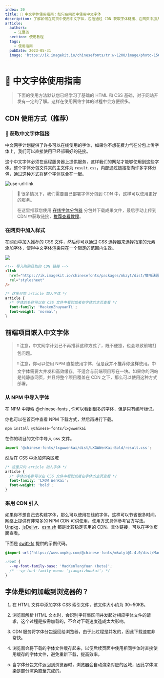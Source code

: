 ```yaml
---
index: 20
title: 🧭 中文字体使用指南：如何在网页中使用中文字体
description: 了解如何在网页中使用中文字体，包括通过 CDN 获取字体链接、在网页中加入样式、以及在前端项目中嵌入中文字体的详细步骤和注意事项。掌握这些技巧，让您的网站更具吸引力和专业性。
article:
  authors:
    - 江夏尧
  section: 使用教程
  tags:
    - 使用指南
  pubDate: 2023-05-31
  image: 'https://ik.imagekit.io/chinesefonts/tr:w-1200/image/photo-1508804185872-d7badad00f7d.jfif'
---
```


# 🧭 中文字体使用指南

> 下面的使用方法默认您已经学习了基础的 HTML 和 CSS 基础，对于网站开发有一定的了解。这样在使用网络字体的过程中会方便很多。

## CDN 使用方式（推荐）

### 🔗 获取中文字体链接

中文网字计划提供了许多可以在线使用的字体，如果你不想花费力气在分包上传字体上，我们可以直接使用已经部署好的链接。

这个中文字体必须在远程服务器上提供服务，这样我们的网站才能够使用到这些字体。整个字体分包文件夹的主文件为 `result.css`，内部通过链接指向许多字体分包，通过这种方式将整个字体联合在一起。

![use-url-link](/assets/use-url-link.png)

> 🔔 很多情况下，我们需要自己部署字体分包到 CDN 中，这样可以使用更好的服务。
>
> 在这里推荐您使用 [在线字体分包器](https://chinese-font.netlify.app/online-split) 分包并下载成果文件，最后手动上传到 CDN 中获取链接，[推荐查看教程](https://chinese-font.netlify.app/post/deploy_to_cdn/)。

### 在网页中加入样式

在网页中加入推荐的 CSS 文件，然后你可以通过 CSS 选择器来选择指定的元素添加字体，使得中文字体渲染只在一个限定的范围内生效。

![](/assets/how_to_add_css_style_for_webfont.png?updatedAt=1685501397200)

```html
<!-- 导入刚刚获取的 CDN 链接 -->
<link
  href="https://ik.imagekit.io/chinesefonts/packages/mkzyt/dist/猫啃珠圆体/result.css"
  rel="stylesheet"
/>
```

```css
/* 这里只向 article 加入字体 */
article {
  /* 字体的名称可以在 CSS 文件中看到或者在字体的主页查看 */
  font-family: 'MaokenZhuyuanTi';
  font-weight: 'normal';
}
```

## 前端项目嵌入中文字体

> ❗ 注意，中文网字计划已不再推荐这种方式了，既不便捷，也会导致前端打包问题。
>
> ❗ 注意，你可以使用 NPM 直接使用字体，但是我并不推荐你这样使用。中文字体需要大并发和高效缓存，不适合与前端项目写在一块。如果你的网站是纯静态网页，并且将整个项目覆盖在 CDN 之下，那么可以使用这种方式部署。

### 从 NPM 中导入字体

在 NPM 中搜索 @chinese-fonts , 你可以看到很多的字体，但是只有编号标识。

你也可以在首页中查看 NPM 下载方式，然后再进行下载。

```sh
npm install @chinese-fonts/lxgwwenkai
```

在你的项目的文件中导入 css 文件。

```ts
import '@chinese-fonts/lxgwwenkai/dist/LXGWWenKai-Bold/result.css';
```

然后在 CSS 中添加渲染区域

```css
/* 这里只向 article 加入字体 */
article {
  /* 字体的名称可以在 CSS 文件中看到或者在字体的主页查看 */
  font-family: 'LXGW WenKai';
  font-weight: 'bold';
}
```

### 采用 CDN 引入

如果你不想自己去构建字体，那么可以使用在线的字体，这样可以节省很多时间。网络上提供有非常多的 NPM CDN 可供使用，使用方式具体参考官方写法。[Unpkg](https://www.unpkg.com/)、[jsDelivr](https://www.jsdelivr.com)、[esm.sh](https://esm.sh) 都是比较稳定实用的 CDN。具体链接，可以在字体页面查看。

下面是 [swift-fs](https://github.com/swift-fs) 提供的示例代码。

```css
@import url('https://www.unpkg.com/@chinese-fonts/mkwtyt@1.4.0/dist/MaoKenTangYuan/result.css');

:root {
  --vp-font-family-base: 'MaoKenTangYuan (beta)';
  /* --vp-font-family-mono: 'jiangxizhuokai'; */
}
```

## 字体是如何加载到浏览器的？

1. 在 HTML 文件中添加字体 CSS 索引文件，该文件大小约为 30\~50KB。

2. 浏览器解析 HTML 文本时，会识别字符集区间并发起对相应字体文件的请求，这个过程是按需加载的，不会对下载速度造成太大影响。

3. CDN 服务将字体分包返回给浏览器，由于此过程是并发的，因此下载速度非常快。

4. 浏览器会将下载的字体文件缓存起来，以便后续页面中使用相同字体时直接使用缓存的字体文件，避免重新下载，提高效率。

5. 当字体分包文件返回到浏览器时，浏览器会自动渲染对应的区域，因此字体渲染是部分渲染直至完成的。
